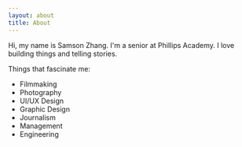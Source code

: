```yaml
---
layout: about
title: About
---
```


<div class='divider'></div>

Hi, my name is Samson Zhang. I'm a senior at Phillips Academy. I love building things and telling stories.

Things that fascinate me:
- Filmmaking
- Photography
- UI/UX Design
- Graphic Design
- Journalism
- Management
- Engineering